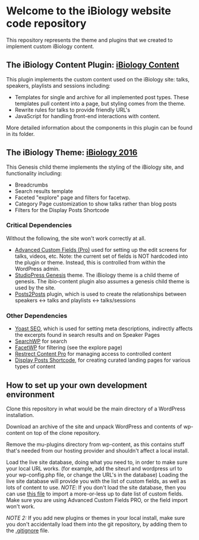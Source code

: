 # Welcome to the iBiology website code repository
This repository represents the theme and plugins that we created to implement custom iBiology content.

## The iBiology Content Plugin: [iBiology Content](wp-content/plugins/ibio-content)
This plugin implements the custom content used on the iBiology site: talks, speakers, playlists and sessions including:  

+ Templates for single and archive for all implemented post types.  These templates pull content into a page, but styling comes from the theme.
+ Rewrite rules for talks to provide friendly URL's
+ JavaScript for handling front-end interactions with content.

More detailed information about the components in this plugin can be found in its folder.

## The iBiology Theme:  [iBiology 2016](wp-content/themes/ibiology)
This Genesis child theme implements the styling of the iBiology site, and functionality including:

+ Breadcrumbs
+ Search results template
+ Faceted "explore" page and filters for facetwp.
+ Category Page customization to show talks rather than blog posts
+ Filters for the Display Posts Shortcode 
 

### Critical Dependencies
Without the following, the site won't work correctly at all.

+ [Advanced Custom Fields (Pro)](https://advancedcustomfields.com) used for setting up the edit screens for talks, videos, etc.  Note: the current set of fields is NOT hardcoded into the plugin or theme.  Instead, this is controlled from within the WordPress admin.
+ [StudioPress Genesis](https://my.studiopress.com/themes/genesis/) theme.  The iBiology theme is a child theme of genesis.  The ibio-content plugin also assumes a genesis child theme is used by the site.
+ [Posts2Posts](https://wordpress.org/plugins/posts-to-posts/) plugin, which is used to create the relationships between speakers <-> talks and playlists <-> talks/sessions

### Other Dependencies
+ [Yoast SEO](https://wordpress.org/plugins/wordpress-seo/), which is used for setting meta descriptions, indirectly affects the excerpts found in search results and on Speaker Pages
+ [SearchWP](https://searchwp.com) for search
+ [FacetWP](https://facetwp.com) for filtering (see the explore page)
+ [Restrect Content Pro](https://restrictcontentpro.com/) for managing access to controlled content
+ [Display Posts Shortcode](https://wordpress.org/plugins/display-posts-shortcode/), for creating curated landing pages for various types of content 

## How to set up your own development environment

Clone this repository in what would be the main directory of a WordPress installation.  

Download an archive of the site and unpack WordPress and contents of wp-content on top of the clone repository.

Remove the mu-plugins directory from wp-content, as this contains stuff that's needed from our hosting provider and shouldn't affect a local install. 

Load the live site database, doing what you need to, in order to make sure your local URL works.  (for example, add the siteurl and wordpress url to your wp-config.php file, or change the URL's in the database)
Loading the live site database will provide you with the list of custom fields, as well as lots of content to use. *NOTE*: If you don't load the site database, then you can use [this file](wp-content/plugins/ibio-content/acf-fields.json) to import a more-or-less up to date list of custom fields. Make sure you are using Advanced Custom Fields PRO, or the field import won't work.

*NOTE 2:* If you add new plugins or themes in your local install, make sure you don't accidentally load them into the git repository, by adding them to the [.gitignore](.gitignore) file.  
